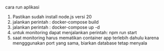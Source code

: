 cara run aplikasi
1. Pastikan sudah install node.js versi 20
2. jalankan perintah : docker-compose build
3. jalankan perintah : docker-compose up -d
4. untuk monitoring dapat menjalankan perintah: npm run start
5. saat monitoring harus mematikan container app terlebih dahulu karena mengggunakan port yang sama, biarkan database tetap menyala 
